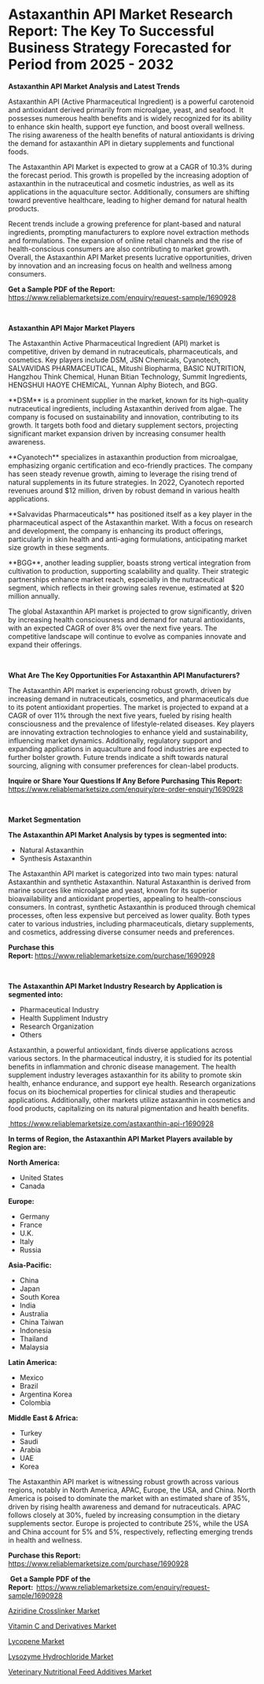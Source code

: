 <p><h1>Astaxanthin API Market Research Report: The Key To Successful Business Strategy Forecasted for Period from 2025 - 2032</h1></p><p><strong>Astaxanthin API Market Analysis and Latest Trends</strong></p>
<p><p>Astaxanthin API (Active Pharmaceutical Ingredient) is a powerful carotenoid and antioxidant derived primarily from microalgae, yeast, and seafood. It possesses numerous health benefits and is widely recognized for its ability to enhance skin health, support eye function, and boost overall wellness. The rising awareness of the health benefits of natural antioxidants is driving the demand for astaxanthin API in dietary supplements and functional foods.</p><p>The Astaxanthin API Market is expected to grow at a CAGR of 10.3% during the forecast period. This growth is propelled by the increasing adoption of astaxanthin in the nutraceutical and cosmetic industries, as well as its applications in the aquaculture sector. Additionally, consumers are shifting toward preventive healthcare, leading to higher demand for natural health products.</p><p>Recent trends include a growing preference for plant-based and natural ingredients, prompting manufacturers to explore novel extraction methods and formulations. The expansion of online retail channels and the rise of health-conscious consumers are also contributing to market growth. Overall, the Astaxanthin API Market presents lucrative opportunities, driven by innovation and an increasing focus on health and wellness among consumers.</p></p>
<p><strong>Get a Sample PDF of the Report:&nbsp;</strong> <a href="https://www.reliablemarketsize.com/enquiry/request-sample/1690928?utm_campaign=1167&utm_medium=2&utm_source=Github&utm_content=ia&utm_term=26032025&utm_id=astaxanthin-api">https://www.reliablemarketsize.com/enquiry/request-sample/1690928</a></p>
<p>&nbsp;</p>
<p><strong>Astaxanthin API Major Market Players</strong></p>
<p><p>The Astaxanthin Active Pharmaceutical Ingredient (API) market is competitive, driven by demand in nutraceuticals, pharmaceuticals, and cosmetics. Key players include DSM, JSN Chemicals, Cyanotech, SALVAVIDAS PHARMACEUTICAL, Mitushi Biopharma, BASIC NUTRITION, Hangzhou Think Chemical, Hunan Bitian Technology, Summit Ingredients, HENGSHUI HAOYE CHEMICAL, Yunnan Alphy Biotech, and BGG.</p><p>**DSM** is a prominent supplier in the market, known for its high-quality nutraceutical ingredients, including Astaxanthin derived from algae. The company is focused on sustainability and innovation, contributing to its growth. It targets both food and dietary supplement sectors, projecting significant market expansion driven by increasing consumer health awareness.</p><p>**Cyanotech** specializes in astaxanthin production from microalgae, emphasizing organic certification and eco-friendly practices. The company has seen steady revenue growth, aiming to leverage the rising trend of natural supplements in its future strategies. In 2022, Cyanotech reported revenues around $12 million, driven by robust demand in various health applications.</p><p>**Salvavidas Pharmaceuticals** has positioned itself as a key player in the pharmaceutical aspect of the Astaxanthin market. With a focus on research and development, the company is enhancing its product offerings, particularly in skin health and anti-aging formulations, anticipating market size growth in these segments.</p><p>**BGG**, another leading supplier, boasts strong vertical integration from cultivation to production, supporting scalability and quality. Their strategic partnerships enhance market reach, especially in the nutraceutical segment, which reflects in their growing sales revenue, estimated at $20 million annually.</p><p>The global Astaxanthin API market is projected to grow significantly, driven by increasing health consciousness and demand for natural antioxidants, with an expected CAGR of over 8% over the next five years. The competitive landscape will continue to evolve as companies innovate and expand their offerings.</p></p>
<p>&nbsp;</p>
<p><strong>What Are The Key Opportunities For Astaxanthin API Manufacturers?</strong></p>
<p><p>The Astaxanthin API market is experiencing robust growth, driven by increasing demand in nutraceuticals, cosmetics, and pharmaceuticals due to its potent antioxidant properties. The market is projected to expand at a CAGR of over 11% through the next five years, fueled by rising health consciousness and the prevalence of lifestyle-related diseases. Key players are innovating extraction technologies to enhance yield and sustainability, influencing market dynamics. Additionally, regulatory support and expanding applications in aquaculture and food industries are expected to further bolster growth. Future trends indicate a shift towards natural sourcing, aligning with consumer preferences for clean-label products.</p></p>
<p><strong>Inquire or Share Your Questions If Any Before Purchasing This Report:</strong> <a href="https://www.reliablemarketsize.com/enquiry/pre-order-enquiry/1690928?utm_campaign=1167&utm_medium=2&utm_source=Github&utm_content=ia&utm_term=26032025&utm_id=astaxanthin-api">https://www.reliablemarketsize.com/enquiry/pre-order-enquiry/1690928</a></p>
<p>&nbsp;</p>
<p><strong>Market Segmentation</strong></p>
<p><strong>The Astaxanthin API Market Analysis by types is segmented into:</strong></p>
<p><ul><li>Natural Astaxanthin</li><li>Synthesis Astaxanthin</li></ul></p>
<p><p>The Astaxanthin API market is categorized into two main types: natural Astaxanthin and synthetic Astaxanthin. Natural Astaxanthin is derived from marine sources like microalgae and yeast, known for its superior bioavailability and antioxidant properties, appealing to health-conscious consumers. In contrast, synthetic Astaxanthin is produced through chemical processes, often less expensive but perceived as lower quality. Both types cater to various industries, including pharmaceuticals, dietary supplements, and cosmetics, addressing diverse consumer needs and preferences.</p></p>
<p><strong>Purchase this Report:&nbsp;</strong><a href="https://www.reliablemarketsize.com/purchase/1690928?utm_campaign=1167&utm_medium=2&utm_source=Github&utm_content=ia&utm_term=26032025&utm_id=astaxanthin-api">https://www.reliablemarketsize.com/purchase/1690928</a></p>
<p>&nbsp;</p>
<p><strong>The Astaxanthin API Market Industry Research by Application is segmented into:</strong></p>
<p><ul><li>Pharmaceutical Industry</li><li>Health Suppliment Industry</li><li>Research Organization</li><li>Others</li></ul></p>
<p><p>Astaxanthin, a powerful antioxidant, finds diverse applications across various sectors. In the pharmaceutical industry, it is studied for its potential benefits in inflammation and chronic disease management. The health supplement industry leverages astaxanthin for its ability to promote skin health, enhance endurance, and support eye health. Research organizations focus on its biochemical properties for clinical studies and therapeutic applications. Additionally, other markets utilize astaxanthin in cosmetics and food products, capitalizing on its natural pigmentation and health benefits.</p></p>
<p><a href="https://www.reliablemarketsize.com/astaxanthin-api-r1690928?utm_campaign=1167&utm_medium=2&utm_source=Github&utm_content=ia&utm_term=26032025&utm_id=astaxanthin-api">&nbsp;https://www.reliablemarketsize.com/astaxanthin-api-r1690928</a></p>
<p><strong>In terms of Region, the Astaxanthin API Market Players available by Region are:</strong></p>
<p>
    <p> <strong> North America: </strong>
        <ul>
            <li>United States</li>
            <li>Canada</li>
        </ul>
        </p> 
    <p> <strong> Europe: </strong>
        <ul>
            <li>Germany</li>
            <li>France</li>
            <li>U.K.</li>
            <li>Italy</li>
            <li>Russia</li>
        </ul>
        </p> 
    <p> <strong> Asia-Pacific: </strong>
        <ul>
            <li>China</li>
            <li>Japan</li>
            <li>South Korea</li>
            <li>India</li>
            <li>Australia</li>
            <li>China Taiwan</li>
            <li>Indonesia</li>
            <li>Thailand</li>
            <li>Malaysia</li>
        </ul>
        </p> 
    <p> <strong> Latin America: </strong>
        <ul>
            <li>Mexico</li>
            <li>Brazil</li>
            <li>Argentina Korea</li>
            <li>Colombia</li>
        </ul>
        </p> 
    <p> <strong> Middle East & Africa: </strong>
        <ul>
            <li>Turkey</li>
            <li>Saudi</li>
            <li>Arabia</li>
            <li>UAE</li>
            <li>Korea</li>
        </ul>
    </p>
    </p>
<p><p>The Astaxanthin API market is witnessing robust growth across various regions, notably in North America, APAC, Europe, the USA, and China. North America is poised to dominate the market with an estimated share of 35%, driven by rising health awareness and demand for nutraceuticals. APAC follows closely at 30%, fueled by increasing consumption in the dietary supplements sector. Europe is projected to contribute 25%, while the USA and China account for 5% and 5%, respectively, reflecting emerging trends in health and wellness.</p></p>
<p><strong>Purchase this Report: </strong><a href="https://www.reliablemarketsize.com/purchase/1690928?utm_campaign=1167&utm_medium=2&utm_source=Github&utm_content=ia&utm_term=26032025&utm_id=astaxanthin-api">https://www.reliablemarketsize.com/purchase/1690928</a></p>
<p>&nbsp;<strong>Get a Sample PDF of the Report:&nbsp;&nbsp;</strong><a href="https://www.reliablemarketsize.com/enquiry/request-sample/1690928?utm_campaign=1167&utm_medium=2&utm_source=Github&utm_content=ia&utm_term=26032025&utm_id=astaxanthin-api">https://www.reliablemarketsize.com/enquiry/request-sample/1690928</a></p>
<p><strong></strong></p>
<p><p><a href="https://github.com/palenjeppecd/Market-Research-Report-List-1/blob/main/aziridine-crosslinker-market.md?utm_campaign=1167&utm_medium=2&utm_source=Github&utm_content=ia&utm_term=26032025&utm_id=astaxanthin-api">Aziridine Crosslinker Market</a></p><p><a href="https://github.com/fendtdjunawo/Market-Research-Report-List-1/blob/main/vitamin-c-and-derivatives-market.md?utm_campaign=1167&utm_medium=2&utm_source=Github&utm_content=ia&utm_term=26032025&utm_id=astaxanthin-api">Vitamin C and Derivatives Market</a></p><p><a href="https://github.com/danzopachllq/Market-Research-Report-List-1/blob/main/lycopene-market.md?utm_campaign=1167&utm_medium=2&utm_source=Github&utm_content=ia&utm_term=26032025&utm_id=astaxanthin-api">Lycopene Market</a></p><p><a href="https://github.com/raaschadonle/Market-Research-Report-List-1/blob/main/lysozyme-hydrochloride-market.md?utm_campaign=1167&utm_medium=2&utm_source=Github&utm_content=ia&utm_term=26032025&utm_id=astaxanthin-api">Lysozyme Hydrochloride Market</a></p><p><a href="https://github.com/hadshpinay/Market-Research-Report-List-1/blob/main/veterinary-nutritional-feed-additives-market.md?utm_campaign=1167&utm_medium=2&utm_source=Github&utm_content=ia&utm_term=26032025&utm_id=astaxanthin-api">Veterinary Nutritional Feed Additives Market</a></p></p>